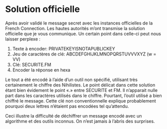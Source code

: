 Solution officielle
==========

Après avoir validé le message secret avec les instances officielles de la French Connection. Les hautes autorités m’ont transmise la solution officielle que je vous communique. Un certain point dans celle-ci peut nous laisser perplexe :

1. Texte à encoder: PRIVATEKEYISNOTAPUBLICKEY
2. Jeu de caractères de clé: ABCDEFGHIJKLMNOPQRSTUVVVXYZ  (w = VV)
3. Clé: SECURITE.FM
4. Encoder la réponse en hexa

Le tout a été encodé à l’aide d’un outil non spécifié, utilisant très certainement le chiffre des Nihilistes. Le point délicat dans cette solution étant bien évidement le point «.» entre SECURITE et FM. Il n’apparait nulle part dans les caractères utilisés dans le chiffre. Pourtant, l’outil utilisé a bien chiffré le message. Cette clé non conventionnelle explique probablement pourquoi deux lettres n’étaient pas encodées tel qu’attendu. 

Ceci illustre la difficulté de déchiffrer un message encodé avec un algorithme et des outils inconnus. On n’est jamais à l’abris des surprises.
